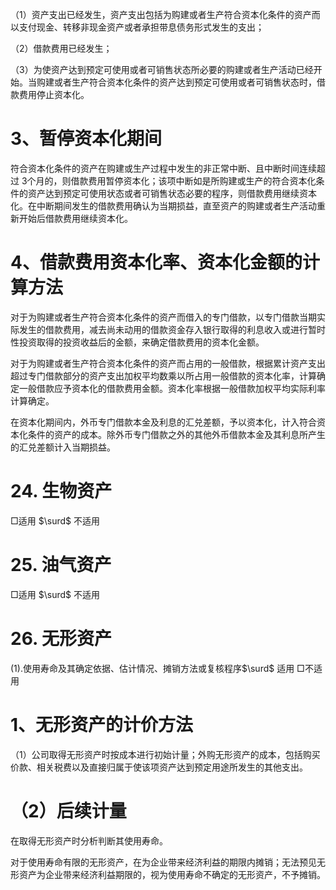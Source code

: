 （1）资产支出已经发生，资产支出包括为购建或者生产符合资本化条件的资产而以支付现金、转移非现金资产或者承担带息债务形式发生的支出；

（2）借款费用已经发生；

（3）为使资产达到预定可使用或者可销售状态所必要的购建或者生产活动已经开始。当购建或者生产符合资本化条件的资产达到预定可使用或者可销售状态时，借款费用停止资本化。

# 3、暂停资本化期间

符合资本化条件的资产在购建或生产过程中发生的非正常中断、且中断时间连续超过 3个月的，则借款费用暂停资本化；该项中断如是所购建或生产的符合资本化条件的资产达到预定可使用状态或者可销售状态必要的程序，则借款费用继续资本化。在中断期间发生的借款费用确认为当期损益，直至资产的购建或者生产活动重新开始后借款费用继续资本化。

# 4、借款费用资本化率、资本化金额的计算方法

对于为购建或者生产符合资本化条件的资产而借入的专门借款，以专门借款当期实际发生的借款费用，减去尚未动用的借款资金存入银行取得的利息收入或进行暂时性投资取得的投资收益后的金额，来确定借款费用的资本化金额。

对于为购建或者生产符合资本化条件的资产而占用的一般借款，根据累计资产支出超过专门借款部分的资产支出加权平均数乘以所占用一般借款的资本化率，计算确定一般借款应予资本化的借款费用金额。资本化率根据一般借款加权平均实际利率计算确定。

在资本化期间内，外币专门借款本金及利息的汇兑差额，予以资本化，计入符合资本化条件的资产的成本。除外币专门借款之外的其他外币借款本金及其利息所产生的汇兑差额计入当期损益。

# 24. 生物资产

□适用 $\surd$ 不适用

# 25. 油气资产

□适用 $\surd$ 不适用

# 26. 无形资产

(1).使用寿命及其确定依据、估计情况、摊销方法或复核程序$\surd$ 适用 □不适用

# 1、无形资产的计价方法

（1）公司取得无形资产时按成本进行初始计量；外购无形资产的成本，包括购买价款、相关税费以及直接归属于使该项资产达到预定用途所发生的其他支出。

# （2）后续计量

在取得无形资产时分析判断其使用寿命。

对于使用寿命有限的无形资产，在为企业带来经济利益的期限内摊销；无法预见无形资产为企业带来经济利益期限的，视为使用寿命不确定的无形资产，不予摊销。